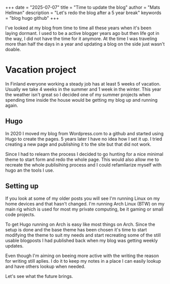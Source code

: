 +++ 
date = "2025-07-07" 
title = "Time to update the blog" 
author = "Mats Hellman" 
description = "Let's redo the blog after a 5 year break"
keywords = "blog hugo github"
+++

I've looked at my blog from time to time all these years when it's been
laying dormant. I used to be a active blogger years ago but then life got 
in the way, I did not have the time for it anymore. At the time I was traveling
more than half the days in a year and updating a blog on the side just
wasn't doable.

# Vacation project

In Finland everyone working a steady job has at least 5 weeks of vacation.
Usually we take 4 weeks in the summer and 1 week in the winter. This year the weather isn't great so I decided one of my summer projects when spending time
inside the house would be getting my blog up and running again.

## Hugo

In 2020 I moved my blog from Wordpress.com to a github and started using Hugo to create the pages. 5 years later I have no idea how I set it up. I tried creating a new page and publishing it to the site but that did not work.  

Since I had to relearn the process I decided to go hunting for a nice minimal theme to start form and redo the whole page. This would also allow me to recreate the whole publisihing process and I could refamliarize myself with hugo an the tools I use.

## Setting up

If you look at some of my older posts you will see I'm running Linux on my home devices and that hasn't changed. I'm running Arch Linux (BTW) on my main rig 
which is used for most my private computing, be it gaming or small code projects.  

To get Hugo running on Arch is easy like most things on Arch. Since the setup
is done and the base theme has been chosen it's time to start modifying the 
theme to suit my needs and start recreating some of the still usable blogposts
I had published back when my blog was getting weekly updates.  

Even though I'm aiming on beeing more active with the writing the reason for writing still aplies. I do it to keep my notes in a place I can easily lookup and have others lookup when needed.  

Let's see what the future brings.
  
